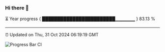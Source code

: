 ### Hi there 👋

⏳ Year progress { ████████████████████████▁▁▁▁▁▁ } 83.13 %

---

⏰ Updated on Thu, 31 Oct 2024 06:19:19 GMT

![Progress Bar CI](https://github.com/liununu/liununu/workflows/Progress%20Bar%20CI/badge.svg)
